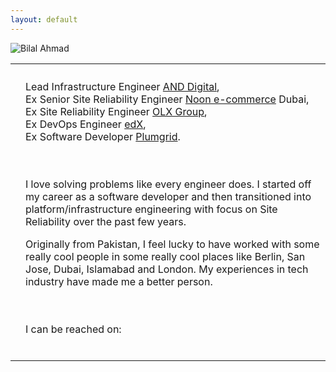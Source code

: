 ```yaml
---
layout: default
---
```

<link rel="stylesheet" href="https://cdnjs.cloudflare.com/ajax/libs/font-awesome/4.7.0/css/font-awesome.min.css">

<table>
<tr>
<th></th>
<th></th>
</tr>
<img src="../assets/img/dp2.jpg" alt="Bilal Ahmad">
<tr>
<td>
</td>
<td>
<p>Lead Infrastructure Engineer <a href='https://www.and.digital/'>AND Digital</a>,<br>Ex Senior Site Reliability Engineer <a href='https://www.noon.com/uae-en/'>Noon e-commerce</a> Dubai,<br>Ex Site Reliability Engineer <a href='https://www.olxgroup.com/'>OLX Group</a>,<br>Ex DevOps Engineer <a href='https://www.edx.org/'>edX</a>,<br>Ex Software Developer  <a href='https://www.crunchbase.com/organization/plumgrid'>Plumgrid</a>.<br>
<br>
<br>
<p>I love solving problems like every engineer does. I started off my career as a software developer and then transitioned into platform/infrastructure engineering with focus on Site Reliability over the past few years.</p>
<p>Originally from Pakistan, I feel lucky to have worked with some really cool people in some really cool places like Berlin, San Jose, Dubai, Islamabad and London. My experiences in tech industry have made me a better person.</p>
<br>
<br>
I can be reached on:<br>
<a href="https://twitter.com/bilahmad99" class="fa fa-twitter"></a>
<a href="https://www.linkedin.com/in/bilalahmad99/" class="fa fa-linkedin"></a>
<a href='https://github.com/bilalahmad99' class="fa fa-github"></a><br>
</p>
</td>
</tr>
</table>
